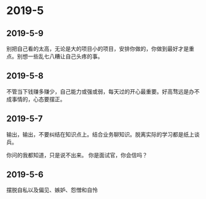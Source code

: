 # 2019-5

## 2019-5-9
别把自己看的太高，无论是大的项目小的项目，安排你做的，你做到最好才是重点。别想一些乱七八糟让自己头疼的事。

## 2019-5-8
不管当下钱赚多赚少，自己能力或强或弱，每天过的开心最重要。好高骛远是办不成事情的，心态要摆正。

## 2019-5-7
输出，输出，不要纠结在知识点上。结合业务聊知识。脱离实际的学习都是纸上谈兵。

你问的我都知道，只是说不出来。
你是面试官，你会信吗？

## 2019-5-6
摆脱自私以及偏见、嫉妒、怨憎和自怜
